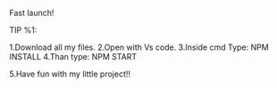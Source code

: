 Fast launch! 

TIP %1:

1.Download all my files. 
2.Open with Vs code.
3.Inside cmd Type:
NPM INSTALL
4.Than type:
NPM START

5.Have fun with my little project!!
